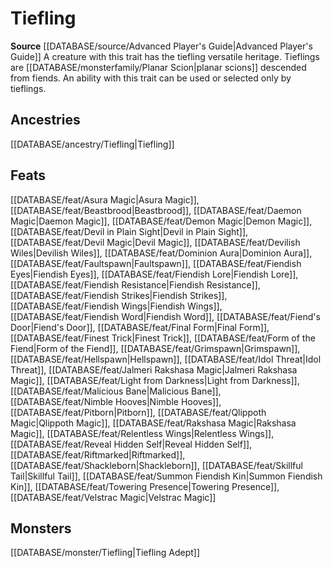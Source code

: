 ﻿---
id: '258'
name: Tiefling
rarity: Common
rus_type_level: null
source: '[[DATABASE/source/Advanced Player''s Guide|Advanced Player''s Guide]]'
trait:
- Tiefling
type: Trait

---
# Tiefling

**Source** [[DATABASE/source/Advanced Player's Guide|Advanced Player's Guide]] 
A creature with this trait has the tiefling versatile heritage. Tieflings are [[DATABASE/monsterfamily/Planar Scion|planar scions]] descended from fiends. An ability with this trait can be used or selected only by tieflings.

## Ancestries

[[DATABASE/ancestry/Tiefling|Tiefling]]

## Feats

[[DATABASE/feat/Asura Magic|Asura Magic]], [[DATABASE/feat/Beastbrood|Beastbrood]], [[DATABASE/feat/Daemon Magic|Daemon Magic]], [[DATABASE/feat/Demon Magic|Demon Magic]], [[DATABASE/feat/Devil in Plain Sight|Devil in Plain Sight]], [[DATABASE/feat/Devil Magic|Devil Magic]], [[DATABASE/feat/Devilish Wiles|Devilish Wiles]], [[DATABASE/feat/Dominion Aura|Dominion Aura]], [[DATABASE/feat/Faultspawn|Faultspawn]], [[DATABASE/feat/Fiendish Eyes|Fiendish Eyes]], [[DATABASE/feat/Fiendish Lore|Fiendish Lore]], [[DATABASE/feat/Fiendish Resistance|Fiendish Resistance]], [[DATABASE/feat/Fiendish Strikes|Fiendish Strikes]], [[DATABASE/feat/Fiendish Wings|Fiendish Wings]], [[DATABASE/feat/Fiendish Word|Fiendish Word]], [[DATABASE/feat/Fiend's Door|Fiend's Door]], [[DATABASE/feat/Final Form|Final Form]], [[DATABASE/feat/Finest Trick|Finest Trick]], [[DATABASE/feat/Form of the Fiend|Form of the Fiend]], [[DATABASE/feat/Grimspawn|Grimspawn]], [[DATABASE/feat/Hellspawn|Hellspawn]], [[DATABASE/feat/Idol Threat|Idol Threat]], [[DATABASE/feat/Jalmeri Rakshasa Magic|Jalmeri Rakshasa Magic]], [[DATABASE/feat/Light from Darkness|Light from Darkness]], [[DATABASE/feat/Malicious Bane|Malicious Bane]], [[DATABASE/feat/Nimble Hooves|Nimble Hooves]], [[DATABASE/feat/Pitborn|Pitborn]], [[DATABASE/feat/Qlippoth Magic|Qlippoth Magic]], [[DATABASE/feat/Rakshasa Magic|Rakshasa Magic]], [[DATABASE/feat/Relentless Wings|Relentless Wings]], [[DATABASE/feat/Reveal Hidden Self|Reveal Hidden Self]], [[DATABASE/feat/Riftmarked|Riftmarked]], [[DATABASE/feat/Shackleborn|Shackleborn]], [[DATABASE/feat/Skillful Tail|Skillful Tail]], [[DATABASE/feat/Summon Fiendish Kin|Summon Fiendish Kin]], [[DATABASE/feat/Towering Presence|Towering Presence]], [[DATABASE/feat/Velstrac Magic|Velstrac Magic]]

## Monsters

[[DATABASE/monster/Tiefling|Tiefling Adept]]